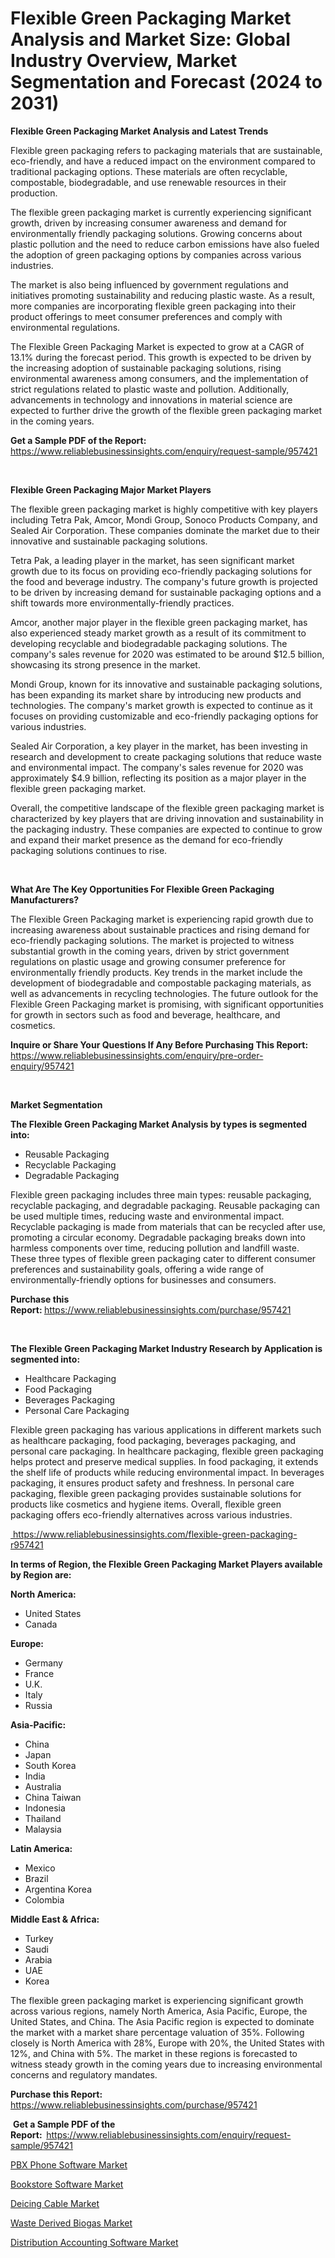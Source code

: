 <p><h1>Flexible Green Packaging Market Analysis and Market Size: Global Industry Overview, Market Segmentation and Forecast (2024 to 2031)</h1></p><p><strong>Flexible Green Packaging Market Analysis and Latest Trends</strong></p>
<p><p>Flexible green packaging refers to packaging materials that are sustainable, eco-friendly, and have a reduced impact on the environment compared to traditional packaging options. These materials are often recyclable, compostable, biodegradable, and use renewable resources in their production.</p><p>The flexible green packaging market is currently experiencing significant growth, driven by increasing consumer awareness and demand for environmentally friendly packaging solutions. Growing concerns about plastic pollution and the need to reduce carbon emissions have also fueled the adoption of green packaging options by companies across various industries.</p><p>The market is also being influenced by government regulations and initiatives promoting sustainability and reducing plastic waste. As a result, more companies are incorporating flexible green packaging into their product offerings to meet consumer preferences and comply with environmental regulations.</p><p>The Flexible Green Packaging Market is expected to grow at a CAGR of 13.1% during the forecast period. This growth is expected to be driven by the increasing adoption of sustainable packaging solutions, rising environmental awareness among consumers, and the implementation of strict regulations related to plastic waste and pollution. Additionally, advancements in technology and innovations in material science are expected to further drive the growth of the flexible green packaging market in the coming years.</p></p>
<p><strong>Get a Sample PDF of the Report:&nbsp;</strong> <a href="https://www.reliablebusinessinsights.com/enquiry/request-sample/957421">https://www.reliablebusinessinsights.com/enquiry/request-sample/957421</a></p>
<p>&nbsp;</p>
<p><strong>Flexible Green Packaging Major Market Players</strong></p>
<p><p>The flexible green packaging market is highly competitive with key players including Tetra Pak, Amcor, Mondi Group, Sonoco Products Company, and Sealed Air Corporation. These companies dominate the market due to their innovative and sustainable packaging solutions.</p><p>Tetra Pak, a leading player in the market, has seen significant market growth due to its focus on providing eco-friendly packaging solutions for the food and beverage industry. The company's future growth is projected to be driven by increasing demand for sustainable packaging options and a shift towards more environmentally-friendly practices.</p><p>Amcor, another major player in the flexible green packaging market, has also experienced steady market growth as a result of its commitment to developing recyclable and biodegradable packaging solutions. The company's sales revenue for 2020 was estimated to be around $12.5 billion, showcasing its strong presence in the market.</p><p>Mondi Group, known for its innovative and sustainable packaging solutions, has been expanding its market share by introducing new products and technologies. The company's market growth is expected to continue as it focuses on providing customizable and eco-friendly packaging options for various industries.</p><p>Sealed Air Corporation, a key player in the market, has been investing in research and development to create packaging solutions that reduce waste and environmental impact. The company's sales revenue for 2020 was approximately $4.9 billion, reflecting its position as a major player in the flexible green packaging market.</p><p>Overall, the competitive landscape of the flexible green packaging market is characterized by key players that are driving innovation and sustainability in the packaging industry. These companies are expected to continue to grow and expand their market presence as the demand for eco-friendly packaging solutions continues to rise.</p></p>
<p>&nbsp;</p>
<p><strong>What Are The Key Opportunities For Flexible Green Packaging Manufacturers?</strong></p>
<p><p>The Flexible Green Packaging market is experiencing rapid growth due to increasing awareness about sustainable practices and rising demand for eco-friendly packaging solutions. The market is projected to witness substantial growth in the coming years, driven by strict government regulations on plastic usage and growing consumer preference for environmentally friendly products. Key trends in the market include the development of biodegradable and compostable packaging materials, as well as advancements in recycling technologies. The future outlook for the Flexible Green Packaging market is promising, with significant opportunities for growth in sectors such as food and beverage, healthcare, and cosmetics.</p></p>
<p><strong>Inquire or Share Your Questions If Any Before Purchasing This Report:</strong> <a href="https://www.reliablebusinessinsights.com/enquiry/pre-order-enquiry/957421">https://www.reliablebusinessinsights.com/enquiry/pre-order-enquiry/957421</a></p>
<p>&nbsp;</p>
<p><strong>Market Segmentation</strong></p>
<p><strong>The Flexible Green Packaging Market Analysis by types is segmented into:</strong></p>
<p><ul><li>Reusable Packaging</li><li>Recyclable Packaging</li><li>Degradable Packaging</li></ul></p>
<p><p>Flexible green packaging includes three main types: reusable packaging, recyclable packaging, and degradable packaging. Reusable packaging can be used multiple times, reducing waste and environmental impact. Recyclable packaging is made from materials that can be recycled after use, promoting a circular economy. Degradable packaging breaks down into harmless components over time, reducing pollution and landfill waste. These three types of flexible green packaging cater to different consumer preferences and sustainability goals, offering a wide range of environmentally-friendly options for businesses and consumers.</p></p>
<p><strong>Purchase this Report:&nbsp;</strong><a href="https://www.reliablebusinessinsights.com/purchase/957421">https://www.reliablebusinessinsights.com/purchase/957421</a></p>
<p>&nbsp;</p>
<p><strong>The Flexible Green Packaging Market Industry Research by Application is segmented into:</strong></p>
<p><ul><li>Healthcare Packaging</li><li>Food Packaging</li><li>Beverages Packaging</li><li>Personal Care Packaging</li></ul></p>
<p><p>Flexible green packaging has various applications in different markets such as healthcare packaging, food packaging, beverages packaging, and personal care packaging. In healthcare packaging, flexible green packaging helps protect and preserve medical supplies. In food packaging, it extends the shelf life of products while reducing environmental impact. In beverages packaging, it ensures product safety and freshness. In personal care packaging, flexible green packaging provides sustainable solutions for products like cosmetics and hygiene items. Overall, flexible green packaging offers eco-friendly alternatives across various industries.</p></p>
<p><a href="https://www.reliablebusinessinsights.com/flexible-green-packaging-r957421">&nbsp;https://www.reliablebusinessinsights.com/flexible-green-packaging-r957421</a></p>
<p><strong>In terms of Region, the Flexible Green Packaging Market Players available by Region are:</strong></p>
<p>
    <p> <strong> North America: </strong>
        <ul>
            <li>United States</li>
            <li>Canada</li>
        </ul>
        </p> 
    <p> <strong> Europe: </strong>
        <ul>
            <li>Germany</li>
            <li>France</li>
            <li>U.K.</li>
            <li>Italy</li>
            <li>Russia</li>
        </ul>
        </p> 
    <p> <strong> Asia-Pacific: </strong>
        <ul>
            <li>China</li>
            <li>Japan</li>
            <li>South Korea</li>
            <li>India</li>
            <li>Australia</li>
            <li>China Taiwan</li>
            <li>Indonesia</li>
            <li>Thailand</li>
            <li>Malaysia</li>
        </ul>
        </p> 
    <p> <strong> Latin America: </strong>
        <ul>
            <li>Mexico</li>
            <li>Brazil</li>
            <li>Argentina Korea</li>
            <li>Colombia</li>
        </ul>
        </p> 
    <p> <strong> Middle East & Africa: </strong>
        <ul>
            <li>Turkey</li>
            <li>Saudi</li>
            <li>Arabia</li>
            <li>UAE</li>
            <li>Korea</li>
        </ul>
    </p>
    </p>
<p><p>The flexible green packaging market is experiencing significant growth across various regions, namely North America, Asia Pacific, Europe, the United States, and China. The Asia Pacific region is expected to dominate the market with a market share percentage valuation of 35%. Following closely is North America with 28%, Europe with 20%, the United States with 12%, and China with 5%. The market in these regions is forecasted to witness steady growth in the coming years due to increasing environmental concerns and regulatory mandates.</p></p>
<p><strong>Purchase this Report: </strong><a href="https://www.reliablebusinessinsights.com/purchase/957421">https://www.reliablebusinessinsights.com/purchase/957421</a></p>
<p>&nbsp;<strong>Get a Sample PDF of the Report:&nbsp;&nbsp;</strong><a href="https://www.reliablebusinessinsights.com/enquiry/request-sample/957421">https://www.reliablebusinessinsights.com/enquiry/request-sample/957421</a></p>
<p><strong></strong></p>
<p><p><a href="https://medium.com/@colin.dunca43545/pbx-phone-software-industry-sector-new-technologies-and-market-impact-forecasted-for-period-from-511475981205">PBX Phone Software Market</a></p><p><a href="https://medium.com/@denisolden565/deep-dive-into-the-bookstore-software-market-itstrends-market-segmentation-and-competitive-2a3e9b021513">Bookstore Software Market</a></p><p><a href="https://medium.com/@lianapter60/deicing-cable-market-growth-market-segmentation-and-regional-analysis-global-forecast-2031-3e6b55467412">Deicing Cable Market</a></p><p><a href="https://github.com/bmorecock/Market-Research-Report-List-5/blob/main/waste-derived-biogas-market.md">Waste Derived Biogas Market</a></p><p><a href="https://medium.com/@sean.peake0978/distribution-accounting-software-market-size-share-growth-and-market-analysis-by-type-by-9c6569908ee1">Distribution Accounting Software Market</a></p></p>
